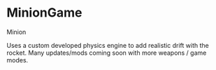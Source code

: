 # MinionGame
Minion

Uses a custom developed physics engine to add realistic drift with the rocket. 
Many updates/mods coming soon with more weapons / game modes.
